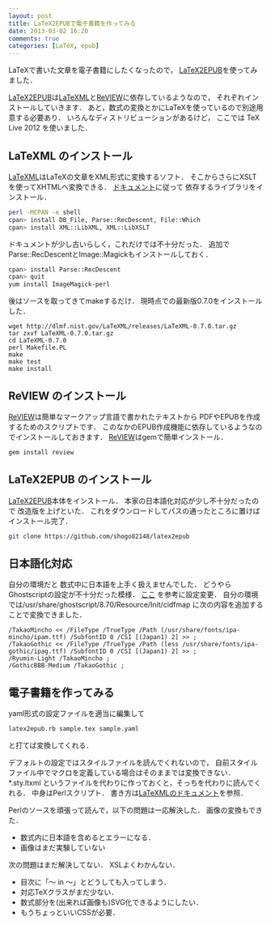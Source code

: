 ```yaml
---
layout: post
title: LaTeX2EPUBで電子書籍を作ってみる
date: 2013-03-02 16:20
comments: true
categories: [LaTeX, epub]
---
```


LaTeXで書いた文章を電子書籍にしたくなったので，
[LaTeX2EPUB][]を使ってみました．

<!-- More -->
[LaTeX2EPUB][]は[LaTeXML][]と[ReVIEW][]に依存しているようなので，
それぞれインストールしていきます．
あと，数式の変換とかにLaTeXを使っているので別途用意する必要あり．
いろんなディストリビューションがあるけど，
ここでは TeX Live 2012 を使いました．

## LaTeXML のインストール

[LaTeXML][]はLaTeXの文章をXML形式に変換するソフト．
そこからさらにXSLTを使ってXHTMLへ変換できる．
[ドキュメント](http://dlmf.nist.gov/LaTeXML/get.html)に従って
依存するライブラリをインストール．

``` bash
perl -MCPAN -e shell
cpan> install DB_File, Parse::RecDescent, File::Which
cpan> install XML::LibXML, XML::LibXSLT
```

ドキュメントが少し古いらしく，これだけでは不十分だった．
追加でParse::RecDescentとImage::Magickもインストールしておく．

``` bash
cpan> install Parse::RecDescent
cpan> quit
yum install ImageMagick-perl
```

後はソースを取ってきてmakeするだけ．
現時点での最新版0.7.0をインストールした．

```
wget http://dlmf.nist.gov/LaTeXML/releases/LaTeXML-0.7.0.tar.gz
tar zxvf LaTeXML-0.7.0.tar.gz
cd LaTeXML-0.7.0
perl Makefile.PL
make
make test
make install
```

## ReVIEW のインストール

[ReVIEW][]は簡単なマークアップ言語で書かれたテキストから
PDFやEPUBを作成するためのスクリプトです．
このなかのEPUB作成機能に依存しているようなのでインストールしておきます．
[ReVIEW][]はgemで簡単インストール．

``` bash
gem install review
```

## LaTeX2EPUB のインストール

[LaTeX2EPUB][]本体をインストール．
本家の日本語化対応が少し不十分だったので
改造版を上げといた．
これをダウンロードしてパスの通ったところに置けばインストール完了．

``` bash
git clone https://github.com/shogo82148/latex2epub
```

## 日本語化対応

自分の環境だと
数式中に日本語を上手く扱えませんでした．
どうやらGhostscriptの設定が不十分だった模様．
[ここ](http://www.ice.is.kit.ac.jp/~umehara/misc/comp/20110817a.html)
を参考に設定変更．
自分の環境では/usr/share/ghostscript/8.70/Resource/Init/cidfmap
に次の内容を追加することで変換できました．

``` plain
/TakaoMincho << /FileType /TrueType /Path (/usr/share/fonts/ipa-mincho/ipam.ttf) /SubfontID 0 /CSI [(Japan1) 2] >> ;
/TakaoGothic << /FileType /TrueType /Path (less /usr/share/fonts/ipa-gothic/ipag.ttf) /SubfontID 0 /CSI [(Japan1) 2] >> ;
/Ryumin-Light /TakaoMincho ;
/GothicBBB-Medium /TakaoGothic ;
```

## 電子書籍を作ってみる

yaml形式の設定ファイルを適当に編集して

``` bash
latex2epub.rb sample.tex sample.yaml
```

と打てば変換してくれる．

デフォルトの設定ではスタイルファイルを読んでくれないので，
自前スタイルファイル中でマクロを定義している場合はそのままでは変換できない．
*.sty.ltxml というファイルを代わりに作っておくと，そっちを代わりに読んでくれる．
中身はPerlスクリプト．
書き方は[LaTeXMLのドキュメント](http://dlmf.nist.gov/LaTeXML/manual/customization/customization.latexml.xhtml)を参照．

Perlのソースを頑張って読んで，以下の問題は一応解決した．
画像の変換もできた．

- 数式内に日本語を含めるとエラーになる．
- 画像はまだ実験していない

次の問題はまだ解決してない．
XSLよくわかんない．

- 目次に「〜 in 〜」とどうしても入ってしまう．
- 対応TeXクラスがまだ少ない．
- 数式部分を(出来れば画像も)SVG化できるようにしたい．
- もうちょっといいCSSが必要．

[LaTeX2EPUB]: http://kmuto.jp/d/index.cgi/computer/latex2epub.htm
[EPUB]: http://ja.wikipedia.org/wiki/EPUB
[LaTeXML]: http://dlmf.nist.gov/LaTeXML/
[ReVIEW]: https://github.com/kmuto/review/
